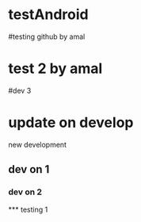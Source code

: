 # testAndroid
#testing github by amal
# test 2 by amal
#dev 3
# update on develop
new development
## dev on 1
### dev on 2
*** testing 1

